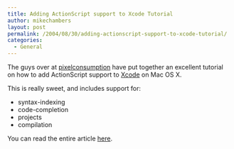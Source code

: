 ```yaml
---
title: Adding ActionScript support to Xcode Tutorial
author: mikechambers
layout: post
permalink: /2004/08/30/adding-actionscript-support-to-xcode-tutorial/
categories:
  - General
---
```



The guys over at [pixelconsumption][1] have put together an excellent tutorial on how to add ActionScript support to [Xcode][2] on Mac OS X.

This is really sweet, and includes support for:

*   syntax-indexing
*   code-completion
*   projects
*   compilation

You can read the entire article [here][1].

 [1]: http://blog.pixelconsumption.com/index.php?p=15
 [2]: http://www.apple.com/macosx/features/xcode/